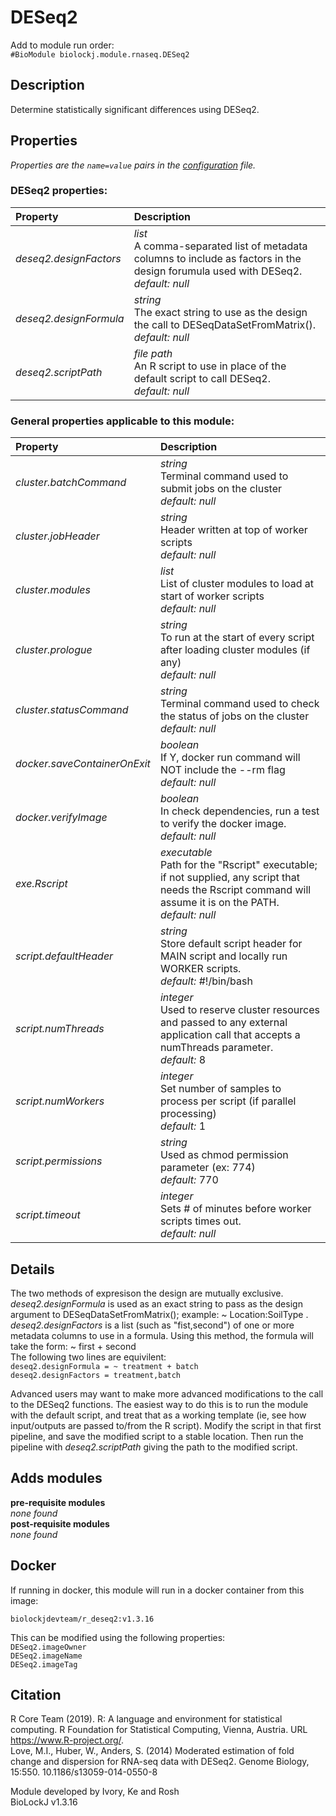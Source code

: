 # DESeq2
Add to module run order:                    
`#BioModule biolockj.module.rnaseq.DESeq2`

## Description 
Determine statistically significant differences using DESeq2.

## Properties 
*Properties are the `name=value` pairs in the [configuration](../../../Configuration#properties) file.*                   

### DESeq2 properties: 
| Property| Description |
| :--- | :--- |
| *deseq2.designFactors* | _list_ <br>A comma-separated list of metadata columns to include as factors in the design forumula used with DESeq2.<br>*default:*  *null* |
| *deseq2.designFormula* | _string_ <br>The exact string to use as the design the call to DESeqDataSetFromMatrix().<br>*default:*  *null* |
| *deseq2.scriptPath* | _file path_ <br>An R script to use in place of the default script to call DESeq2.<br>*default:*  *null* |

### General properties applicable to this module: 
| Property| Description |
| :--- | :--- |
| *cluster.batchCommand* | _string_ <br>Terminal command used to submit jobs on the cluster<br>*default:*  *null* |
| *cluster.jobHeader* | _string_ <br>Header written at top of worker scripts<br>*default:*  *null* |
| *cluster.modules* | _list_ <br>List of cluster modules to load at start of worker scripts<br>*default:*  *null* |
| *cluster.prologue* | _string_ <br>To run at the start of every script after loading cluster modules (if any)<br>*default:*  *null* |
| *cluster.statusCommand* | _string_ <br>Terminal command used to check the status of jobs on the cluster<br>*default:*  *null* |
| *docker.saveContainerOnExit* | _boolean_ <br>If Y, docker run command will NOT include the --rm flag<br>*default:*  *null* |
| *docker.verifyImage* | _boolean_ <br>In check dependencies, run a test to verify the docker image.<br>*default:*  *null* |
| *exe.Rscript* | _executable_ <br>Path for the "Rscript" executable; if not supplied, any script that needs the Rscript command will assume it is on the PATH.<br>*default:*  *null* |
| *script.defaultHeader* | _string_ <br>Store default script header for MAIN script and locally run WORKER scripts.<br>*default:*  #!/bin/bash |
| *script.numThreads* | _integer_ <br>Used to reserve cluster resources and passed to any external application call that accepts a numThreads parameter.<br>*default:*  8 |
| *script.numWorkers* | _integer_ <br>Set number of samples to process per script (if parallel processing)<br>*default:*  1 |
| *script.permissions* | _string_ <br>Used as chmod permission parameter (ex: 774)<br>*default:*  770 |
| *script.timeout* | _integer_ <br>Sets # of minutes before worker scripts times out.<br>*default:*  *null* |

## Details 
The two methods of expresison the design are mutually exclusive.<br>*deseq2.designFormula* is used as an exact string to pass as the design argument to DESeqDataSetFromMatrix(); example:  ~ Location:SoilType . *deseq2.designFactors* is a list (such as "fist,second") of one or more metadata columns to use in a formula. Using this method, the formula will take the form:  ~ first + second  <br>The following two lines are equivilent:<br>`deseq2.designFormula = ~ treatment + batch`<br>`deseq2.designFactors = treatment,batch `

Advanced users may want to make more advanced modifications to the call to the DESeq2 functions.  The easiest way to do this is to run the module with the default script, and treat that as a working template (ie, see how input/outputs are passed to/from the R script).  Modify the script in that first pipeline, and save the modified script to a stable location.  Then run the pipeline with *deseq2.scriptPath* giving the path to the modified script.

## Adds modules 
**pre-requisite modules**                    
*none found*                   
**post-requisite modules**                    
*none found*                   

## Docker 
If running in docker, this module will run in a docker container from this image:<br>
```
biolockjdevteam/r_deseq2:v1.3.16
```
This can be modified using the following properties:<br>
`DESeq2.imageOwner`<br>
`DESeq2.imageName`<br>
`DESeq2.imageTag`<br>

## Citation 
R Core Team (2019). R: A language and environment for statistical computing. R Foundation for Statistical Computing, Vienna, Austria. URL https://www.R-project.org/.                   
Love, M.I., Huber, W., Anders, S. (2014) Moderated estimation of fold change and dispersion for RNA-seq data with DESeq2. Genome Biology, 15:550. 10.1186/s13059-014-0550-8                   
                   
Module developed by Ivory, Ke and Rosh                   
BioLockJ v1.3.16

